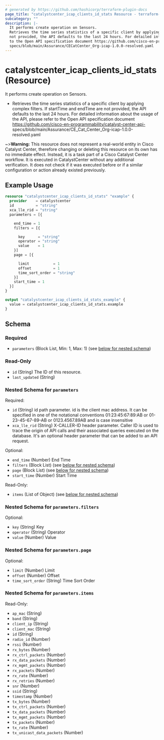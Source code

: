 ```yaml
---
# generated by https://github.com/hashicorp/terraform-plugin-docs
page_title: "catalystcenter_icap_clients_id_stats Resource - terraform-provider-catalystcenter"
subcategory: ""
description: |-
  It performs create operation on Sensors.
  Retrieves the time series statistics of a specific client by applying complex filters. If startTime and endTime are
  not provided, the API defaults to the last 24 hours. For detailed information about the usage of the API, please refer
  to the Open API specification document https://github.com/cisco-en-programmability/catalyst-center-api-
  specs/blob/main/Assurance/CECatCenter_Org-icap-1.0.0-resolved.yaml
---
```


# catalystcenter_icap_clients_id_stats (Resource)

It performs create operation on Sensors.

- Retrieves the time series statistics of a specific client by applying complex filters. If startTime and endTime are
not provided, the API defaults to the last 24 hours. For detailed information about the usage of the API, please refer
to the Open API specification document https://github.com/cisco-en-programmability/catalyst-center-api-
specs/blob/main/Assurance/CE_Cat_Center_Org-icap-1.0.0-resolved.yaml


~>**Warning:**
This resource does not represent a real-world entity in Cisco Catalyst Center, therefore changing or deleting this resource on its own has no immediate effect.
Instead, it is a task part of a Cisco Catalyst Center workflow. It is executed in CatalystCenter without any additional verification. It does not check if it was executed before or if a similar configuration or action already existed previously.

## Example Usage

```terraform
resource "catalystcenter_icap_clients_id_stats" "example" {
  provider    = catalystcenter
  id          = "string"
  xca_lle_rid = "string"
  parameters = [{

    end_time = 1
    filters = [{

      key      = "string"
      operator = "string"
      value    = 1
    }]
    page = [{

      limit           = 1
      offset          = 1
      time_sort_order = "string"
    }]
    start_time = 1
  }]
}

output "catalystcenter_icap_clients_id_stats_example" {
  value = catalystcenter_icap_clients_id_stats.example
}
```

<!-- schema generated by tfplugindocs -->
## Schema

### Required

- `parameters` (Block List, Min: 1, Max: 1) (see [below for nested schema](#nestedblock--parameters))

### Read-Only

- `id` (String) The ID of this resource.
- `last_updated` (String)

<a id="nestedblock--parameters"></a>
### Nested Schema for `parameters`

Required:

- `id` (String) id path parameter. id is the client mac address. It can be specified in one of the notational conventions 01:23:45:67:89:AB or 01-23-45-67-89-AB or 0123.4567.89AB and is case insensitive
- `xca_lle_rid` (String) X-CALLER-ID header parameter. Caller ID is used to trace the origin of API calls and their associated queries executed on the database. It's an optional header parameter that can be added to an API request.

Optional:

- `end_time` (Number) End Time
- `filters` (Block List) (see [below for nested schema](#nestedblock--parameters--filters))
- `page` (Block List) (see [below for nested schema](#nestedblock--parameters--page))
- `start_time` (Number) Start Time

Read-Only:

- `items` (List of Object) (see [below for nested schema](#nestedatt--parameters--items))

<a id="nestedblock--parameters--filters"></a>
### Nested Schema for `parameters.filters`

Optional:

- `key` (String) Key
- `operator` (String) Operator
- `value` (Number) Value


<a id="nestedblock--parameters--page"></a>
### Nested Schema for `parameters.page`

Optional:

- `limit` (Number) Limit
- `offset` (Number) Offset
- `time_sort_order` (String) Time Sort Order


<a id="nestedatt--parameters--items"></a>
### Nested Schema for `parameters.items`

Read-Only:

- `ap_mac` (String)
- `band` (String)
- `client_ip` (String)
- `client_mac` (String)
- `id` (String)
- `radio_id` (Number)
- `rssi` (Number)
- `rx_bytes` (Number)
- `rx_ctrl_packets` (Number)
- `rx_data_packets` (Number)
- `rx_mgmt_packets` (Number)
- `rx_packets` (Number)
- `rx_rate` (Number)
- `rx_retries` (Number)
- `snr` (Number)
- `ssid` (String)
- `timestamp` (Number)
- `tx_bytes` (Number)
- `tx_ctrl_packets` (Number)
- `tx_data_packets` (Number)
- `tx_mgmt_packets` (Number)
- `tx_packets` (Number)
- `tx_rate` (Number)
- `tx_unicast_data_packets` (Number)
